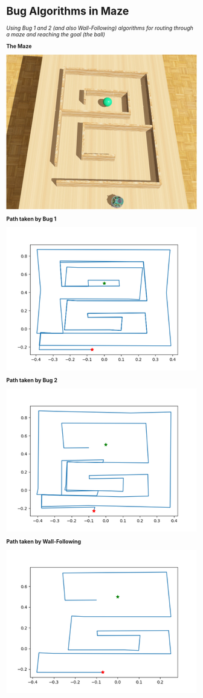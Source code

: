 # Bug Algorithms in Maze #
*Using Bug 1 and 2 (and also Wall-Following) algorithms for routing through a maze and reaching the goal (the ball)*

**The Maze**

![Screenshot](env.jpg)



**Path taken by Bug 1**

![Screenshot](Bug1.png)



**Path taken by Bug 2**

![Screenshot](Bug2.png)



**Path taken by Wall-Following**

![Screenshot](Wall-Following.png)
